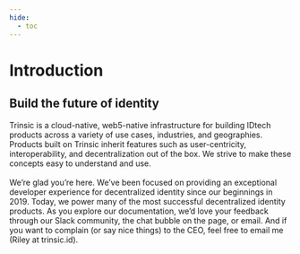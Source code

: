 ```yaml
---
hide:
  - toc
---
```


# Introduction

## Build the future of identity

Trinsic is a cloud-native, web5-native infrastructure for building IDtech products across a variety of use cases, industries, and geographies. Products built on Trinsic inherit features such as user-centricity, interoperability, and decentralization out of the box. We strive to make these concepts easy to understand and use.
<br/>
<br/>
We’re glad you’re here.
We’ve been focused on providing an exceptional developer experience for decentralized identity since our beginnings in 2019.
Today, we power many of the most successful decentralized identity products.
As you explore our documentation, we’d love your feedback through our Slack community, the chat bubble on the page, or email.
And if you want to complain (or say nice things) to the CEO, feel free to email me (Riley at trinsic.id).
